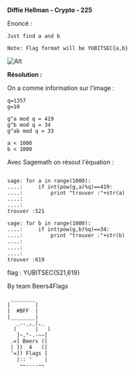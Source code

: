 **Diffie Hellman - Crypto - 225**

Enoncé :

```
Just find a and b

Note: Flag format will be YUBITSEC{a,b}

```
![Alt](img/crypto.png "crypto")

__Résolution :__

On a comme information sur l'image :
```
q=1357
g=10

g^a mod q = 419
g^b mod q = 34
g^ab mod q = 33

a < 1000
b < 1000
```
Avec Sagemath on résout l'équation :

```

sage: for a in range(1000):
....:     if int(pow(g,a)%q)==419:
....:         print "trouver :"+str(a)
....:         
....:         
trouver :521

sage: for b in range(1000):
....:     if int(pow(g,b)%q)==34:
....:         print "trouver :"+str(b)
....:         
....:         
....:         
trouver :619
```

flag : YUBITSEC{521,619}


By team Beers4Flags


```
 ________
|        |
|  #BFF  |
|________|
   _.._,_|,_
  (      |   )
   ]~,"-.-~~[
 .=] Beers ([
 | ])  4   ([
 '=]) Flags [
   |:: '    |
    ~~----~~
```
